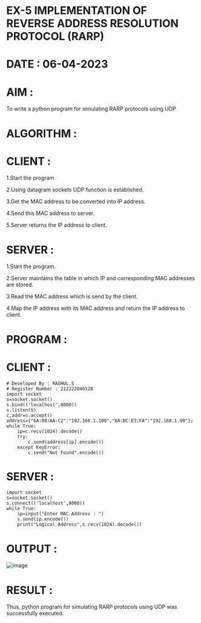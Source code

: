 # EX-5 IMPLEMENTATION OF REVERSE ADDRESS RESOLUTION PROTOCOL (RARP)
# DATE : 06-04-2023
# AIM :
To write a python program for simulating RARP protocols using UDP

# ALGORITHM :
# CLIENT :

1.Start the program

2.Using datagram sockets UDP function is established.

3.Get the MAC address to be converted into IP address.

4.Send this MAC address to server.

5.Server returns the IP address to client.

# SERVER :

1.Start the program.

2.Server maintains the table in which IP and corresponding MAC addresses are stored. 

3.Read the MAC address which is send by the client.

4.Map the IP address with its MAC address and return the IP address to client.

# PROGRAM :
# CLIENT :
```
# Developed By : RAGHUL.S
# Register Number : 212222040128
import socket
s=socket.socket()
s.bind(('localhost',8000))
s.listen(5)
c,addr=s.accept()
address={"6A:08:AA:C2":"192.168.1.100","8A:BC:E3:FA":"192.168.1.99"};
while True:
    ip=c.recv(1024).decode()
    try:
        c.send(address[ip].encode())
    except KeyError:
        c.send("Not Found".encode())
```
# SERVER :
```
import socket
s=socket.socket()
s.connect(('localhost',8000))
while True:
    ip=input("Enter MAC Address : ")
    s.send(ip.encode())
    print("Logical Address",s.recv(1024).decode())
 ```
# OUTPUT :
![image](https://github.com/Raghulshanmugam2004/EX-5/assets/119561118/1ac0069f-161a-41f9-9d7e-2785bb883607)
# RESULT :
Thus, python program for simulating RARP protocols using UDP was successfully executed.

